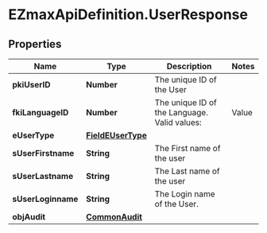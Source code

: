 # EZmaxApiDefinition.UserResponse

## Properties

Name | Type | Description | Notes
------------ | ------------- | ------------- | -------------
**pkiUserID** | **Number** | The unique ID of the User | 
**fkiLanguageID** | **Number** | The unique ID of the Language.  Valid values:  |Value|Description| |-|-| |1|French| |2|English| | 
**eUserType** | [**FieldEUserType**](FieldEUserType.md) |  | 
**sUserFirstname** | **String** | The First name of the user | 
**sUserLastname** | **String** | The Last name of the user | 
**sUserLoginname** | **String** | The Login name of the User. | 
**objAudit** | [**CommonAudit**](CommonAudit.md) |  | 


